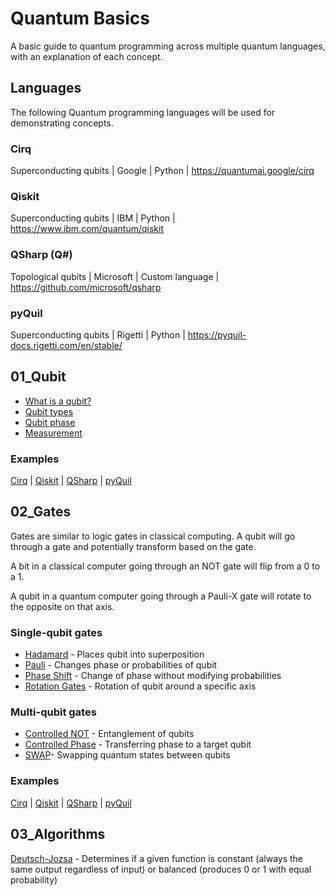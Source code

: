 # Quantum Basics

A basic guide to quantum programming across multiple quantum languages, with an explanation of each concept. 

## Languages

The following Quantum programming languages will be used for demonstrating concepts.

### Cirq
Superconducting qubits | Google | Python | https://quantumai.google/cirq

### Qiskit
Superconducting qubits | IBM | Python | https://www.ibm.com/quantum/qiskit

### QSharp (Q#)
Topological qubits | Microsoft | Custom language | https://github.com/microsoft/qsharp

### pyQuil
Superconducting qubits | Rigetti | Python | https://pyquil-docs.rigetti.com/en/stable/

## 01_Qubit

- [What is a qubit?](01_Qubit/what_is_qubit.md)
- [Qubit types](01_Qubit/qubit_types.md)
- [Qubit phase](01_Qubit/qubit_phase.md)
- [Measurement](01_Qubit/measurement.md)

### Examples
[Cirq](00_Code/cirq/qubit.py) | [Qiskit](00_Code/qiskit/qubit.py) | [QSharp](00_Code/qsharp/qubit.qs) | [pyQuil](00_Code/pyquil/qubit.py)

## 02_Gates

Gates are similar to logic gates in classical computing. A qubit will go through a gate and potentially transform based on the gate.

A bit in a classical computer going through an NOT gate will flip from a 0 to a 1.

A qubit in a quantum computer going through a Pauli-X gate will rotate to the opposite on that axis.

### Single-qubit gates

- [Hadamard](02_Gates/hadamard.md) - Places qubit into superposition
- [Pauli](02_Gates/pauli.md) - Changes phase or probabilities of qubit
- [Phase Shift](02_Gates/phase_shift.md) - Change of phase without modifying probabilities
- [Rotation Gates](02_Gates/rotation.md) - Rotation of qubit around a specific axis

### Multi-qubit gates

- [Controlled NOT](02_Gates/controlled_not.md) - Entanglement of qubits
- [Controlled Phase](02_Gates/controlled_phase.md) - Transferring phase to a target qubit
- [SWAP](02_Gates_swap.md)- Swapping quantum states between qubits

### Examples
[Cirq](00_Code/cirq/gates.py) | [Qiskit](00_Code/qiskit/gates.py) | [QSharp](00_Code/qsharp/gates.qs) | [pyQuil](00_Code/pyquil/gates.py)


## 03_Algorithms

[Deutsch-Jozsa](03_Algorithms/deutsch_jozsa.md) - Determines if a given function is constant (always the same output regardless of input) or balanced (produces 0 or 1 with equal probability)


